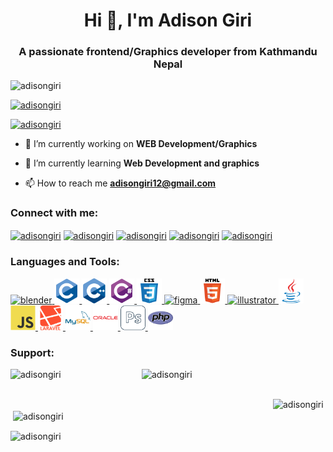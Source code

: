 <h1 align="center">Hi 👋, I'm Adison Giri</h1>
<h3 align="center">A passionate frontend/Graphics developer from  Kathmandu Nepal</h3>

<p align="left"> <img src="https://komarev.com/ghpvc/?username=adisongiri&label=Profile%20views&color=0e75b6&style=flat" alt="adisongiri" /> </p>

<p align="left"> <a href="https://github.com/ryo-ma/github-profile-trophy"><img src="https://github-profile-trophy.vercel.app/?username=adisongiri" alt="adisongiri" /></a> </p>

<p align="left"> <a href="https://twitter.com/adisongiri" target="blank"><img src="https://img.shields.io/twitter/follow/adisongiri?logo=twitter&style=for-the-badge" alt="adisongiri" /></a> </p>

- 🔭 I’m currently working on **WEB Development/Graphics**

- 🌱 I’m currently learning **Web Development and graphics**

- 📫 How to reach me **adisongiri12@gmail.com**

<h3 align="left">Connect with me:</h3>
<p align="left">
<a href="https://twitter.com/adisongiri" target="blank"><img align="center" src="https://raw.githubusercontent.com/rahuldkjain/github-profile-readme-generator/master/src/images/icons/Social/twitter.svg" alt="adisongiri" height="30" width="40" /></a>
<a href="https://linkedin.com/in/adisongiri" target="blank"><img align="center" src="https://raw.githubusercontent.com/rahuldkjain/github-profile-readme-generator/master/src/images/icons/Social/linked-in-alt.svg" alt="adisongiri" height="30" width="40" /></a>
<a href="https://fb.com/adisongiri" target="blank"><img align="center" src="https://raw.githubusercontent.com/rahuldkjain/github-profile-readme-generator/master/src/images/icons/Social/facebook.svg" alt="adisongiri" height="30" width="40" /></a>
<a href="https://instagram.com/adisongiri" target="blank"><img align="center" src="https://raw.githubusercontent.com/rahuldkjain/github-profile-readme-generator/master/src/images/icons/Social/instagram.svg" alt="adisongiri" height="30" width="40" /></a>
<a href="https://www.youtube.com/c/adisongiri" target="blank"><img align="center" src="https://raw.githubusercontent.com/rahuldkjain/github-profile-readme-generator/master/src/images/icons/Social/youtube.svg" alt="adisongiri" height="30" width="40" /></a>
</p>

<h3 align="left">Languages and Tools:</h3>
<p align="left"> <a href="https://www.blender.org/" target="_blank" rel="noreferrer"> <img src="https://download.blender.org/branding/community/blender_community_badge_white.svg" alt="blender" width="40" height="40"/> </a> <a href="https://www.cprogramming.com/" target="_blank" rel="noreferrer"> <img src="https://raw.githubusercontent.com/devicons/devicon/master/icons/c/c-original.svg" alt="c" width="40" height="40"/> </a> <a href="https://www.w3schools.com/cpp/" target="_blank" rel="noreferrer"> <img src="https://raw.githubusercontent.com/devicons/devicon/master/icons/cplusplus/cplusplus-original.svg" alt="cplusplus" width="40" height="40"/> </a> <a href="https://www.w3schools.com/cs/" target="_blank" rel="noreferrer"> <img src="https://raw.githubusercontent.com/devicons/devicon/master/icons/csharp/csharp-original.svg" alt="csharp" width="40" height="40"/> </a> <a href="https://www.w3schools.com/css/" target="_blank" rel="noreferrer"> <img src="https://raw.githubusercontent.com/devicons/devicon/master/icons/css3/css3-original-wordmark.svg" alt="css3" width="40" height="40"/> </a> <a href="https://www.figma.com/" target="_blank" rel="noreferrer"> <img src="https://www.vectorlogo.zone/logos/figma/figma-icon.svg" alt="figma" width="40" height="40"/> </a> <a href="https://www.w3.org/html/" target="_blank" rel="noreferrer"> <img src="https://raw.githubusercontent.com/devicons/devicon/master/icons/html5/html5-original-wordmark.svg" alt="html5" width="40" height="40"/> </a> <a href="https://www.adobe.com/in/products/illustrator.html" target="_blank" rel="noreferrer"> <img src="https://www.vectorlogo.zone/logos/adobe_illustrator/adobe_illustrator-icon.svg" alt="illustrator" width="40" height="40"/> </a> <a href="https://www.java.com" target="_blank" rel="noreferrer"> <img src="https://raw.githubusercontent.com/devicons/devicon/master/icons/java/java-original.svg" alt="java" width="40" height="40"/> </a> <a href="https://developer.mozilla.org/en-US/docs/Web/JavaScript" target="_blank" rel="noreferrer"> <img src="https://raw.githubusercontent.com/devicons/devicon/master/icons/javascript/javascript-original.svg" alt="javascript" width="40" height="40"/> </a> <a href="https://laravel.com/" target="_blank" rel="noreferrer"> <img src="https://raw.githubusercontent.com/devicons/devicon/master/icons/laravel/laravel-plain-wordmark.svg" alt="laravel" width="40" height="40"/> </a> <a href="https://www.mysql.com/" target="_blank" rel="noreferrer"> <img src="https://raw.githubusercontent.com/devicons/devicon/master/icons/mysql/mysql-original-wordmark.svg" alt="mysql" width="40" height="40"/> </a> <a href="https://www.oracle.com/" target="_blank" rel="noreferrer"> <img src="https://raw.githubusercontent.com/devicons/devicon/master/icons/oracle/oracle-original.svg" alt="oracle" width="40" height="40"/> </a> <a href="https://www.photoshop.com/en" target="_blank" rel="noreferrer"> <img src="https://raw.githubusercontent.com/devicons/devicon/master/icons/photoshop/photoshop-line.svg" alt="photoshop" width="40" height="40"/> </a> <a href="https://www.php.net" target="_blank" rel="noreferrer"> <img src="https://raw.githubusercontent.com/devicons/devicon/master/icons/php/php-original.svg" alt="php" width="40" height="40"/> </a> </p>

<h3 align="left">Support:</h3>
<p><a href="https://www.buymeacoffee.com/adisongiri"> <img align="left" src="https://cdn.buymeacoffee.com/buttons/v2/default-yellow.png" height="50" width="210" alt="adisongiri" /></a><a href="https://ko-fi.com/adisongiri"> <img align="left" src="https://cdn.ko-fi.com/cdn/kofi3.png?v=3" height="50" width="210" alt="adisongiri" /></a></p><br><br>

<p><img align="left" src="https://github-readme-stats.vercel.app/api/top-langs?username=adisongiri&show_icons=true&locale=en&layout=compact" alt="adisongiri" /></p>

<p>&nbsp;<img align="center" src="https://github-readme-stats.vercel.app/api?username=adisongiri&show_icons=true&locale=en" alt="adisongiri" /></p>

<p><img align="center" src="https://github-readme-streak-stats.herokuapp.com/?user=adisongiri&" alt="adisongiri" /></p>
